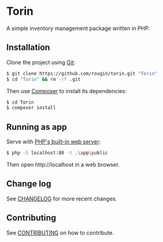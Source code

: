 # Torin

A simple inventory management package written in PHP.

## Installation

Clone the project using [Git](https://git-scm.com/):

``` bash
$ git clone https://github.com/rougin/torin.git "Torin"
$ cd "Torin" && rm -rf .git
```

Then use [Composer](https://getcomposer.org/) to install its dependencies:

``` bash
$ cd Torin
$ composer install
```

## Running as app

Serve with [PHP's built-in web server](https://www.php.net/manual/en/features.commandline.webserver.php):

``` bash
$ php -S localhost:80 -t .\app\public
```

Then open http://localhost in a web browser.

## Change log

See [CHANGELOG](CHANGELOG.md) for more recent changes.

## Contributing

See [CONTRIBUTING](CONTRIBUTING.md) on how to contribute.
